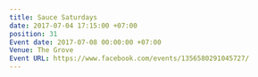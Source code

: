 ```yaml
---
title: Sauce Saturdays
date: 2017-07-04 17:15:00 +07:00
position: 31
Event date: 2017-07-08 00:00:00 +07:00
Venue: The Grove
Event URL: https://www.facebook.com/events/1356580291045727/
---
```


